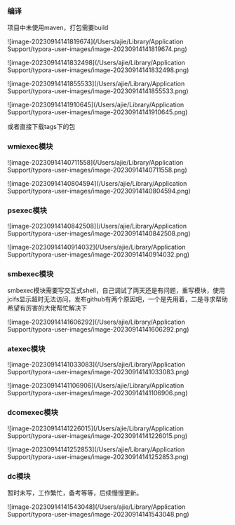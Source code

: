 ### 编译

项目中未使用maven，打包需要build

![image-20230914141819674](/Users/ajie/Library/Application Support/typora-user-images/image-20230914141819674.png)

![image-20230914141832498](/Users/ajie/Library/Application Support/typora-user-images/image-20230914141832498.png)

![image-20230914141855533](/Users/ajie/Library/Application Support/typora-user-images/image-20230914141855533.png)

![image-20230914141910645](/Users/ajie/Library/Application Support/typora-user-images/image-20230914141910645.png)

或者直接下载tags下的包

### wmiexec模块

![image-20230914140711558](/Users/ajie/Library/Application Support/typora-user-images/image-20230914140711558.png)

![image-20230914140804594](/Users/ajie/Library/Application Support/typora-user-images/image-20230914140804594.png)

### psexec模块

![image-20230914140842508](/Users/ajie/Library/Application Support/typora-user-images/image-20230914140842508.png)

![image-20230914140914032](/Users/ajie/Library/Application Support/typora-user-images/image-20230914140914032.png)

### smbexec模块

smbexec模块需要写交互式shell，自己调试了两天还是有问题，重写模块，使用jcifs显示超时无法访问，发布github有两个原因吧，一个是先用着，二是寻求帮助希望有厉害的大佬帮忙解决下

![image-20230914141606292](/Users/ajie/Library/Application Support/typora-user-images/image-20230914141606292.png)

### atexec模块

![image-20230914141033083](/Users/ajie/Library/Application Support/typora-user-images/image-20230914141033083.png)

![image-20230914141106906](/Users/ajie/Library/Application Support/typora-user-images/image-20230914141106906.png)

### dcomexec模块

![image-20230914141226015](/Users/ajie/Library/Application Support/typora-user-images/image-20230914141226015.png)

![image-20230914141252853](/Users/ajie/Library/Application Support/typora-user-images/image-20230914141252853.png)

### dc模块

暂时未写，工作繁忙，备考等等，后续慢慢更新。

![image-20230914141543048](/Users/ajie/Library/Application Support/typora-user-images/image-20230914141543048.png)

